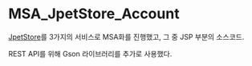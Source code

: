 # MSA_JpetStore_Account

<a href= "http://mybatis.org/jpetstore-6/ko/index.html">JpetStore<a>를 3가지의 서비스로 MSA화를 진행했고, 그 중 JSP 부분의 소스코드.

REST API를 위해 Gson 라이브러리를 추가로 사용했다.


